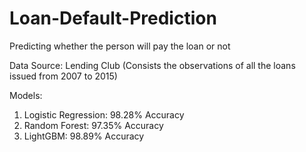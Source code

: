 # Loan-Default-Prediction
Predicting whether the person will pay the loan or not

Data Source: Lending Club (Consists the observations of all the loans issued from 2007 to 2015)

Models:
1) Logistic Regression: 98.28% Accuracy
2) Random Forest: 97.35% Accuracy
3) LightGBM: 98.89% Accuracy
